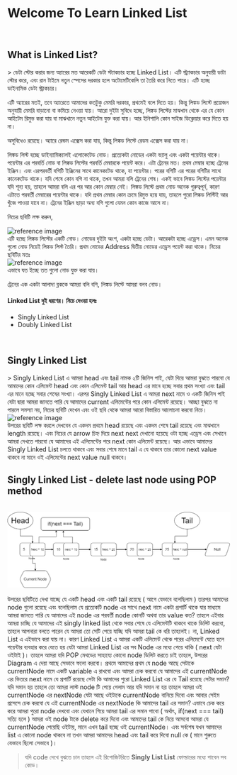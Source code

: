 <h1>Welcome To Learn Linked List</h1>

</br>
<h2>What is Linked List?</h2>
> ডেটা স্টোর করার জন্য অ্যারের মত আরেকটি ডেটা স্ট্যাকচার হচ্ছে Linked List। এটি স্ট্র্যাকচার অনুযায়ী ডাটা স্টোর করে, এবং রান টাইমে নতুন স্পেসের দরকার হলে অটোমেটিকেলি তা তৈরি করে নিতে পারে।  এটি হচ্ছে ডাইনামিক ডেটা স্ট্রাকচার।

এটি অ্যারের মতই, তবে অ্যারেতে আমাদের কতটুকু মেমরি দরকার, প্রথমেই বলে দিতে হয়। কিন্তু লিঙ্কড লিস্টে প্রয়োজন অনুযায়ী মেমরি বাড়ানো বা কমিয়ে নেওয়া যায়। আরো দুইটা সুবিধে হচ্ছে, লিঙ্কড লিস্টের মাঝখান থেকে এর যে কোন আইটেম রিমুভ করা যায় বা মাঝখানে নতুন আইটেম যুক্ত করা যায়। আর ইনিশালি কোন সাইজ ডিক্লেয়ার করে দিতে হয় না।

অসুবিধেও রয়েছে। অ্যারে রেন্ডম এক্সেস করা যায়, কিন্তু লিঙ্কড লিস্টে রেডম এক্সেস করা যায় না।

লিঙ্কড লিস্ট হচ্ছে ডাইন্যামিক্যালই এলোকেটেড নোড। প্রত্যেকটা নোডের একটা ভ্যালু এবং একটা পয়েন্টার থাকে। পয়েন্টার এর পরবর্তি নোড বা লিঙ্কড লিস্টের পরবর্তি মেম্বারকে পয়েন্ট করে। এটা ট্রেনের মত। প্রথম মেম্বার হচ্ছে ট্রেনের ইঞ্জিন। এবং এরপরবর্তী বগিটি ইঞ্জিনের সাথে কানেকটেড থাকে, যা পয়েন্টার। পরের বগিটি এর পরের বগিটির সাথে কানেকটেড থাকে। যদি শেষে কোন বগি না থাকে, তখন আমরা বলি ট্রেনের শেষ। একই ভাবে লিঙ্কড লিস্টের পয়েন্টার যদি শূন্য হয়, তাহলে আমরা বলি এর পর আর কোন মেম্বার নেই। লিঙ্কড লিস্টে প্রথম নোড অনেক গুরুত্বপূর্ন, কারণ এটাতে পরবর্তী মেম্বারের পয়েন্টার থাকে। যদি প্রথম মেম্বার কোন ক্রমে রিমুভ হয়ে যায়, তাহলে পুরো লিঙ্কড লিস্টিই আর খুঁজে পাওয়া যাবে না। ট্রেনের ইঞ্জিন ছাড়া অন্য বগি গুলো যেমন কোন কাজে আসে না।

নিচের ছবিটি লক্ষ করুন,

<img src="https://jakir.me/wp-content/uploads/2015/04/node.jpg" alt="reference image">

</br>
এটি হচ্ছে লিঙ্কড লিস্টের একটি নোড। নোডের দুইটা অংশ, একটা হচ্ছে ডেটা। আরেকটা হচ্ছে এড্রেস। এমন অনেক গুলো নোড নিয়েই লিঙ্কড লিস্ট তৈরি।  প্রথম নোডের Address দ্বিতীয় নোডের এড্রেস পয়েন্ট করা থাকে। নিচের ছবিটির মতঃ

</br>

<img src="https://jakir.me/wp-content/uploads/2015/04/408px-Singly-linked-list.svg_.png" alt="reference image">

</br>
এভাবে যত ইচ্ছে তত গুলো নোড যুক্ত করা যায়।

ট্রেনের এক একটা আলাদা ব্লককে আমরা বলি বগি, লিঙ্কড লিস্টে আমরা বলব নোড।

<h4>Linked List দুই ধরণের। নিচে দেওয়া হলঃ</h4>

<ul>
    <li>Singly Linked List</li>
    <li>Doubly Linked List</li>
</ul>

</br>

<h2>Singly Linked List</h2>
> Singly Linked List এ আমরা head এবং tail নামক ২টি জিনিস পাই, যেটা দিয়ে আমরা বুঝতে পারবো যে আমাদের কোন এলিমেন্ট head এবং কোন এলিমেন্ট tail আর head এর মানে হচ্ছে সবার প্রথম সংখ্যা এবং tail এর মানে হচ্ছে সবার শেষের সংখ্যা। এরপর Singly Linked List এ আমরা next নামে ও একটি জিনিস পাই যেটা দ্বারা আমরা জানতে পারি যে আমাদের current এলিমেন্টের পরে কোন এলিমেন্ট রয়েছে। 
আচ্ছা বুঝতে না পারলে সমস্যা নয়, নিচের ছবিটি দেখেন এবং ওই ছবি থেকে আমরা আরো বিস্তারিত আলোচনা করবো নিচে।

</br>

<img src="https://miro.medium.com/v2/resize:fit:720/format:webp/1*iiEWrP2IznA6HbmuIdK0lQ.png" alt="reference image">

</br>
উপরের ছবিটি লক্ষ করলে দেখবেন যে একদম প্রথমে head রয়েছে এবং একদম শেষে tail রয়েছে এবং মাঝখানে length রয়েছে। এবং নিচের যে arrow চিহ্ন দিয়ে next next দেখানো হয়েছে ওটা হচ্ছে এড্রেস এবং সেখানে আমরা দেখতে পারবো যে আমাদের এই এলিমেন্টের পরে next কোন এলিমেন্ট রয়েছে। আর এভাবে আমাদের Singly Linked List চলতে থাকবে এবং সবার শেষে মানে tail এ যে থাকবে তার কোনো next value থাকবে না মানে ওই এলিমেন্টের next value null থাকবে।

</br>
<h2>Singly Linked List - delete last node using POP method</h2>

</br>
<img src="./Diagram_Picture/DiagramPop.png" alt="reference image">

</br>

উপরের ছবিটিতে দেখা যাচ্ছে যে একটি head এবং একটি tail রয়েছে ( আগে যেভাবে বলেছিলাম ) তারপর আমাদের node গুলো রয়েছে এবং বলেছিলাম যে প্রত্যেকটি node এর সাথে next নামে একটা প্রপার্টি থাকে যার মাধ্যমে আমরা জানতে পারি যে আমাদের এই node এর পরবর্তী node কোনটি অথবা তার value কত? তাহলে এইবার আমরা চাচ্ছি যে আমাদের এই singly linked list থেকে সবার শেষে যে এলিমেন্টটি থাকবে থাকে ডিলিট করবো, তাহলে আপনারা বলতে পারেন যে আমরা তো সেটি পেয়ে যাচ্ছি যদি আমরা tail কে ধরি তাহলেই। না, Linked List এ এইভাবে করা যায় না। কারণ Linked List এ আমরা একটি এলিমেন্ট থেকে পরের এলিমেন্টে যেতে হলে পয়েন্টার ব্যবহার করে যেতে হয় যেটা আমরা Linked List এর সব Node এর মধ্যে পেয়ে থাকি ( next যেটা ওইটাই )। তাহলে আমরা যদি POP মেথডের সাহায্যে কোনো node ডিলিট করতে চাই তাহলে, উপরের Diagram এ দেয়া আছে সেভাবে ফলো করবো। প্রথমে আমাদের প্রথম যে node আছে সেটাকে currentNode নামে একটি variable এ রাখবো এবং আমরা চেক করবো যে আমাদের এই currentNode এর ভিতরে next নামে যে প্রপার্টি রয়েছে সেটা কি আমাদের পুরো Linked List এর যে Tail রয়েছে সেটার সমান? যদি সমান হয় তাহলে তো আমরা লাস্ট node টি পেয়ে গেলাম আর যদি সমান না হয় তাহলে আমরা ওই currentNode এর nextNode যেটা আছে ওইটাকে currentNode বানিয়ে দিবো এবং আবার সেইম প্রসেসে চেক করবো যে এই currentNode এর nextNode কি আমাদের tail এর সমান? এভাবে চেক করে করে আমরা পুরো node দেখবো এবং যেখানে গিয়ে আমরা tail এর সমান পাবো ( অর্থাৎ, if(next === tail) সত্যি হলে ) আমরা ওই node টাকে delete করে দিবো এবং আমাদের tail কে নিয়ে আসবো আমরা যে currentNode পেয়েছি ওইটায়, মানে এখন tail হচ্ছে ওই currentNode। এবং সর্বশেষ যখন আমাদের list এ কোনো node থাকবে না তখন আমরা আমাদের head এবং tail করে দিবো null কে ( মানে শুরুতে যেভাবে ছিলো সেভাবে )।

> যদি code দেখে বুঝতে চান তাহলে এই রিপোজিটরিতে <b>Singly List List</b> ফোল্ডারের মধ্যে পাবেন সব কোড।
